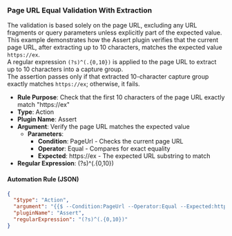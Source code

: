 ### Page URL Equal Validation With Extraction

The validation is based solely on the page URL, excluding any URL fragments or query parameters unless explicitly part of the expected value.  
This example demonstrates how the Assert plugin verifies that the current page URL, after extracting up to 10 characters, matches the expected value `https://ex`.  
A regular expression `(?s)^(.{0,10})` is applied to the page URL to extract up to 10 characters into a capture group.  
The assertion passes only if that extracted 10-character capture group exactly matches `https://ex`; otherwise, it fails.

- **Rule Purpose**: Check that the first 10 characters of the page URL exactly match "https://ex"  
- **Type**: Action  
- **Plugin Name**: Assert  
- **Argument**: Verify the page URL matches the expected value  
  - **Parameters**:  
    - **Condition**: PageUrl - Checks the current page URL  
    - **Operator**: Equal - Compares for exact equality  
    - **Expected**: https://ex - The expected URL substring to match  
- **Regular Expression**: (?s)^(.{0,10})

#### Automation Rule (JSON)

```json
{
  "$type": "Action",
  "argument": "{{$ --Condition:PageUrl --Operator:Equal --Expected:https://ex}}",
  "pluginName": "Assert",
  "regularExpression": "(?s)^(.{0,10})"
}
```
